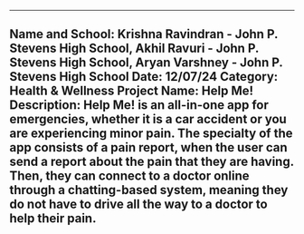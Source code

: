 -----------------------------------
Name and School: Krishna Ravindran - John P. Stevens High School,
                 Akhil Ravuri - John P. Stevens High School,
                 Aryan Varshney - John P. Stevens High School
Date: 12/07/24
Category: Health & Wellness
Project Name: Help Me!
Description: Help Me! is an all-in-one app for emergencies, whether it is a car accident or you are experiencing minor pain. The specialty of the app consists of a pain report, when the user can send a report about the pain that they are having. Then, they can connect to a doctor online through a chatting-based system, meaning they do not have to drive all the way to a doctor to help their pain.
-----------------------------------
